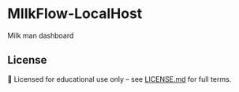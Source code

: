 # MIlkFlow-LocalHost
Milk man dashboard


## License

📘 Licensed for educational use only – see [LICENSE.md](LICENSE.md) for full terms.

